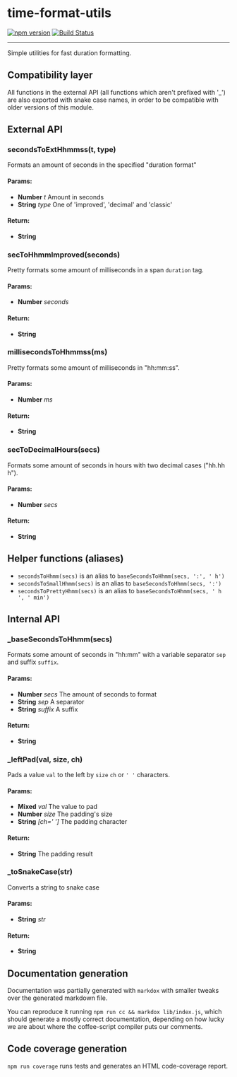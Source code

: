 time-format-utils
=================
[![npm version](https://img.shields.io/npm/v/time-format-utils.svg)](https://npmjs.org/package/time-format-utils)
[![Build Status](https://travis-ci.org/toggl/time-format-utils.svg)](https://travis-ci.org/toggl/time-format-utils)
- - -
Simple utilities for fast duration formatting.

## Compatibility layer
All functions in the external API (all functions which aren't prefixed with
'_') are also exported with snake case names, in order to be compatible with
older versions of this module.

## External API
### secondsToExtHhmmss(t, type)

Formats an amount of seconds in the specified "duration format"

#### Params:

* **Number** *t* Amount in seconds
* **String** *type* One of 'improved', 'decimal' and 'classic'

#### Return:

* **String**

### secToHhmmImproved(seconds)

Pretty formats some amount of milliseconds in a span `duration` tag.

#### Params:

* **Number** *seconds*

#### Return:

* **String**

### millisecondsToHhmmss(ms)

Pretty formats some amount of milliseconds in "hh:mm:ss".

#### Params:

* **Number** *ms*

#### Return:

* **String**

### secToDecimalHours(secs)

Formats some amount of seconds in hours with two decimal cases ("hh.hh h").

#### Params:

* **Number** *secs*

#### Return:

* **String**

## Helper functions (aliases)
- `secondsToHhmm(secs)` is an alias to `baseSecondsToHhmm(secs, ':', ' h')`
- `secondsToSmallHhmm(secs)` is an alias to `baseSecondsToHhmm(secs, ':')`
- `secondsToPrettyHhmm(secs)` is an alias to `baseSecondsToHhmm(secs, ' h ', ' min')`

## Internal API
### _baseSecondsToHhmm(secs)

Formats some amount of seconds in "hh:mm" with a variable separator `sep` and
suffix `suffix`.

#### Params:

* **Number** *secs* The amount of seconds to format
* **String** *sep* A separator
* **String** *suffix* A suffix

#### Return:

* **String**

### _leftPad(val, size, ch)

Pads a value `val` to the left by `size` `ch` or `' '` characters.

#### Params:

* **Mixed** *val* The value to pad
* **Number** *size* The padding's size
* **String** *[ch=' ']* The padding character

#### Return:

* **String** The padding result

### _toSnakeCase(str)

Converts a string to snake case

#### Params:

* **String** *str*

#### Return:

* **String**

## Documentation generation
Documentation was partially generated with `markdox` with smaller tweaks over
the generated markdown file.

You can reproduce it running `npm run cc && markdox lib/index.js`, which should
generate a mostly correct documentation, depending on how lucky we are about
where the coffee-script compiler puts our comments.

## Code coverage generation
`npm run coverage` runs tests and generates an HTML code-coverage report.
